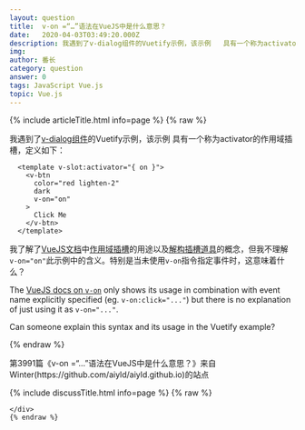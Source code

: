 ```yaml
---
layout: question
title:  v-on =“…”语法在VueJS中是什么意思？
date:   2020-04-03T03:49:20.000Z
description: 我遇到了v-dialog组件的Vuetify示例，该示例   具有一个称为activator的作用域插槽，定义如下：  <template v-slo...
img: 
author: 番长
category: question
answer: 0
tags: JavaScript Vue.js
topic: Vue.js
---
```

<div class="article-root">
  <div class="article">
    {% include articleTitle.html info=page %}
    {% raw %}
    <div class="article-content"><p><font style="vertical-align: inherit;"><font style="vertical-align: inherit;">我遇到了</font></font><a href="https://vuetifyjs.com/en/components/dialogs#usage" rel="noreferrer"><font style="vertical-align: inherit;"><font style="vertical-align: inherit;">v-dialog组件</font></font></a><font style="vertical-align: inherit;"><font style="vertical-align: inherit;">的Vuetify示例，该示例   </font><font style="vertical-align: inherit;">具有一个称为activator的作用域插槽，定义如下：</font></font></p>

<pre><code>  &lt;template v-slot:activator="{ on }"&gt;<font></font>
    &lt;v-btn<font></font>
      color="red lighten-2"<font></font>
      dark<font></font>
      v-on="on"<font></font>
    &gt;<font></font>
      Click Me<font></font>
    &lt;/v-btn&gt;<font></font>
  &lt;/template&gt;<font></font>
</code></pre>

<p><font style="vertical-align: inherit;"><font style="vertical-align: inherit;">我了解了</font></font><a href="https://vuejs.org/v2/guide/components-slots.html#Scoped-Slots" rel="noreferrer"><font style="vertical-align: inherit;"><font style="vertical-align: inherit;">VueJS文档</font></font></a><font style="vertical-align: inherit;"><font style="vertical-align: inherit;">中</font><a href="https://vuejs.org/v2/guide/components-slots.html#Scoped-Slots" rel="noreferrer"><font style="vertical-align: inherit;">作用域插槽</font></a><font style="vertical-align: inherit;">的用途</font><font style="vertical-align: inherit;">以及</font></font><a href="https://vuejs.org/v2/guide/components-slots.html#Destructuring-Slot-Props" rel="noreferrer"><font style="vertical-align: inherit;"><font style="vertical-align: inherit;">解构插槽道具</font></font></a><font style="vertical-align: inherit;"><font style="vertical-align: inherit;">的概念，</font><font style="vertical-align: inherit;">但我不理解</font></font><code>v-on="on"</code><font style="vertical-align: inherit;"><font style="vertical-align: inherit;">此示例中</font><font style="vertical-align: inherit;">的含义</font><font style="vertical-align: inherit;">。</font><font style="vertical-align: inherit;">特别是当未使用</font></font><code>v-on</code><font style="vertical-align: inherit;"><font style="vertical-align: inherit;">指令</font><font style="vertical-align: inherit;">指定事件时，这意味着什么</font><font style="vertical-align: inherit;">？</font></font></p>

<p>The <a href="https://vuejs.org/v2/guide/events.html" rel="noreferrer">VueJS docs on <code>v-on</code></a> only shows its usage in combination with event name explicitly specified (eg. <code>v-on:click="..."</code>) but there is no explanation of just using it as <code>v-on="..."</code>.</p>

<p>Can someone explain this syntax and its usage in the Vuetify example?</p></div>
    {% endraw %}
  </div>
  <p class="winter_mark">第3991篇《v-on =“…”语法在VueJS中是什么意思？》来自Winter(https://github.com/aiyld/aiyld.github.io)的站点</p>
  <div class="discuss-wrapper">
    {% include discussTitle.html info=page %}
    {% raw %}
    <div class="discuss-list">
    
    </div>
    {% endraw %}
  </div>
<div>
